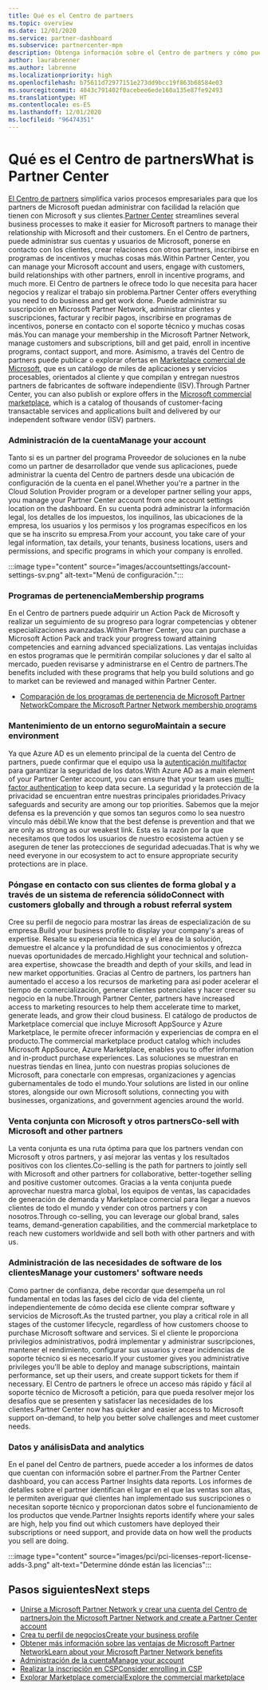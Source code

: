 ```yaml
---
title: Qué es el Centro de partners
ms.topic: overview
ms.date: 12/01/2020
ms.service: partner-dashboard
ms.subservice: partnercenter-mpn
description: Obtenga información sobre el Centro de partners y cómo puede usarlo para hacer crecer su negocio.
author: laurabrenner
ms.author: labrenne
ms.localizationpriority: high
ms.openlocfilehash: b75611d72977151e273dd9bcc19f863b68584e03
ms.sourcegitcommit: 4043c791402f0acebee6ede160a135e87fe92493
ms.translationtype: HT
ms.contentlocale: es-ES
ms.lasthandoff: 12/01/2020
ms.locfileid: "96474351"
---
```

# <a name="what-is-partner-center"></a><span data-ttu-id="4de7b-103">Qué es el Centro de partners</span><span class="sxs-lookup"><span data-stu-id="4de7b-103">What is Partner Center</span></span>

<span data-ttu-id="4de7b-104">[El Centro de partners](https://partner.microsoft.com/dashboard/home) simplifica varios procesos empresariales para que los partners de Microsoft puedan administrar con facilidad la relación que tienen con Microsoft y sus clientes.</span><span class="sxs-lookup"><span data-stu-id="4de7b-104">[Partner Center](https://partner.microsoft.com/dashboard/home) streamlines several business processes to make it easier for Microsoft partners to manage their relationship with Microsoft and their customers.</span></span>   <span data-ttu-id="4de7b-105">En el Centro de partners, puede administrar sus cuentas y usuarios de Microsoft, ponerse en contacto con los clientes, crear relaciones con otros partners, inscribirse en programas de incentivos y muchas cosas más.</span><span class="sxs-lookup"><span data-stu-id="4de7b-105">Within Partner Center, you can manage your Microsoft account and users, engage with customers, build relationships with other partners, enroll in incentive programs, and much more.</span></span> <span data-ttu-id="4de7b-106">El Centro de partners le ofrece todo lo que necesita para hacer negocios y realizar el trabajo sin problema.</span><span class="sxs-lookup"><span data-stu-id="4de7b-106">Partner Center offers everything you need to do business and get work done.</span></span> <span data-ttu-id="4de7b-107">Puede administrar su suscripción en Microsoft Partner Network, administrar clientes y suscripciones, facturar y recibir pagos, inscribirse en programas de incentivos, ponerse en contacto con el soporte técnico y muchas cosas más.</span><span class="sxs-lookup"><span data-stu-id="4de7b-107">You can manage your membership in the Microsoft Partner Network, manage customers and subscriptions, bill and get paid, enroll in incentive programs, contact support, and more.</span></span> <span data-ttu-id="4de7b-108">Asimismo, a través del Centro de partners puede publicar o explorar ofertas en [Marketplace comercial de Microsoft](/azure/marketplace), que es un catálogo de miles de aplicaciones y servicios procesables, orientados al cliente y que compilan y entregan nuestros partners de fabricantes de software independiente (ISV).</span><span class="sxs-lookup"><span data-stu-id="4de7b-108">Through Partner Center, you can also publish or explore offers in the [Microsoft commercial marketplace](/azure/marketplace), which is a catalog of thousands of customer-facing transactable services and applications built and delivered by our  independent software vendor (ISV) partners.</span></span>

### <a name="manage-your-account"></a><span data-ttu-id="4de7b-109">Administración de la cuenta</span><span class="sxs-lookup"><span data-stu-id="4de7b-109">Manage your account</span></span>

<span data-ttu-id="4de7b-110">Tanto si es un partner del programa Proveedor de soluciones en la nube como un partner de desarrollador que vende sus aplicaciones, puede administrar la cuenta del Centro de partners desde una ubicación de configuración de la cuenta en el panel.</span><span class="sxs-lookup"><span data-stu-id="4de7b-110">Whether you're a partner in the Cloud Solution Provider program or a developer partner selling your apps, you manage your Partner Center account from one account settings location on the dashboard.</span></span>  <span data-ttu-id="4de7b-111">En su cuenta podrá administrar la información legal, los detalles de los impuestos, los inquilinos, las ubicaciones de la empresa, los usuarios y los permisos y los programas específicos en los que se ha inscrito su empresa.</span><span class="sxs-lookup"><span data-stu-id="4de7b-111">From your account, you take care of your legal information, tax details, your tenants, business locations, users and permissions, and specific programs in which your company is enrolled.</span></span> 

:::image type="content" source="images/accountsettings/account-settings-sv.png" alt-text="Menú de configuración.":::


### <a name="membership-programs"></a><span data-ttu-id="4de7b-113">Programas de pertenencia</span><span class="sxs-lookup"><span data-stu-id="4de7b-113">Membership programs</span></span>

<span data-ttu-id="4de7b-114">En el Centro de partners puede adquirir un Action Pack de Microsoft y realizar un seguimiento de su progreso para lograr competencias y obtener especializaciones avanzadas.</span><span class="sxs-lookup"><span data-stu-id="4de7b-114">Within Partner Center, you can  purchase a Microsoft Action Pack and track your progress toward attaining competencies and earning advanced specializations.</span></span> <span data-ttu-id="4de7b-115">Las ventajas incluidas en estos programas que le permitirán compilar soluciones y dar el salto al mercado, pueden revisarse y administrarse en el Centro de partners.</span><span class="sxs-lookup"><span data-stu-id="4de7b-115">The benefits included with these programs that help you build solutions and go to market can be reviewed and managed within Partner Center.</span></span>

- [<span data-ttu-id="4de7b-116">Comparación de los programas de pertenencia de Microsoft Partner Network</span><span class="sxs-lookup"><span data-stu-id="4de7b-116">Compare the Microsoft Partner Network membership programs</span></span>](https://partner.microsoft.com/membership/compare-offers) 


### <a name="maintain-a-secure-environment"></a><span data-ttu-id="4de7b-117">Mantenimiento de un entorno seguro</span><span class="sxs-lookup"><span data-stu-id="4de7b-117">Maintain a secure environment</span></span>

<span data-ttu-id="4de7b-118">Ya que Azure AD es un elemento principal de la cuenta del Centro de partners, puede confirmar que el equipo usa la [autenticación multifactor](partner-security-requirements-mandating-mfa.md) para garantizar la seguridad de los datos.</span><span class="sxs-lookup"><span data-stu-id="4de7b-118">With Azure AD as a main element of your Partner Center account, you can ensure that your team uses [multi-factor authentication](partner-security-requirements-mandating-mfa.md) to keep data secure.</span></span> <span data-ttu-id="4de7b-119">La seguridad y la protección de la privacidad se encuentran entre nuestras principales prioridades.</span><span class="sxs-lookup"><span data-stu-id="4de7b-119">Privacy safeguards and security are among our top priorities.</span></span> <span data-ttu-id="4de7b-120">Sabemos que la mejor defensa es la prevención y que somos tan seguros como lo sea nuestro vínculo más débil.</span><span class="sxs-lookup"><span data-stu-id="4de7b-120">We know that the best defense is prevention and that we are only as strong as our weakest link.</span></span> <span data-ttu-id="4de7b-121">Esta es la razón por la que necesitamos que todos los usuarios de nuestro ecosistema actúen y se aseguren de tener las protecciones de seguridad adecuadas.</span><span class="sxs-lookup"><span data-stu-id="4de7b-121">That is why we need everyone in our ecosystem to act to ensure appropriate security protections are in place.</span></span>

### <a name="connect-with-customers-globally-and-through-a-robust-referral-system"></a><span data-ttu-id="4de7b-122">Póngase en contacto con sus clientes de forma global y a través de un sistema de referencia sólido</span><span class="sxs-lookup"><span data-stu-id="4de7b-122">Connect with customers globally and through a robust referral system</span></span>

<span data-ttu-id="4de7b-123">Cree su perfil de negocio para mostrar las áreas de especialización de su empresa.</span><span class="sxs-lookup"><span data-stu-id="4de7b-123">Build your business profile to display your company's areas of expertise.</span></span> <span data-ttu-id="4de7b-124">Resalte su experiencia técnica y el área de la solución, demuestre el alcance y la profundidad de sus conocimientos y ofrezca nuevas oportunidades de mercado.</span><span class="sxs-lookup"><span data-stu-id="4de7b-124">Highlight your technical and solution-area expertise, showcase the breadth and depth of your skills, and lead in new market opportunities.</span></span> <span data-ttu-id="4de7b-125">Gracias al Centro de partners, los partners han aumentado el acceso a los recursos de marketing para así poder acelerar el tiempo de comercialización, generar clientes potenciales y hacer crecer su negocio en la nube.</span><span class="sxs-lookup"><span data-stu-id="4de7b-125">Through Partner Center, partners have increased access to marketing resources to help them accelerate time to market, generate leads, and grow their cloud business.</span></span> <span data-ttu-id="4de7b-126">El catálogo de productos de Marketplace comercial que incluye Microsoft AppSource y Azure Marketplace, le permite ofrecer información y experiencias de compra en el producto.</span><span class="sxs-lookup"><span data-stu-id="4de7b-126">The commercial marketplace product catalog which includes Microsoft AppSource, Azure Marketplace, enables you to offer information and in-product purchase experiences.</span></span> <span data-ttu-id="4de7b-127">Las soluciones se muestran en nuestras tiendas en línea, junto con nuestras propias soluciones de Microsoft, para conectarle con empresas, organizaciones y agencias gubernamentales de todo el mundo.</span><span class="sxs-lookup"><span data-stu-id="4de7b-127">Your solutions are listed in our online stores, alongside our own Microsoft solutions, connecting you with businesses, organizations, and government agencies around the world.</span></span>

### <a name="co-sell-with-microsoft-and-other-partners"></a><span data-ttu-id="4de7b-128">Venta conjunta con Microsoft y otros partners</span><span class="sxs-lookup"><span data-stu-id="4de7b-128">Co-sell with Microsoft and other partners</span></span>

<span data-ttu-id="4de7b-129">La venta conjunta es una ruta óptima para que los partners vendan con Microsoft y otros partners, y así mejorar las ventas y los resultados positivos con los clientes.</span><span class="sxs-lookup"><span data-stu-id="4de7b-129">Co-selling is the path for partners to jointly sell with Microsoft and other partners for collaborative, better-together selling and positive customer outcomes.</span></span>  <span data-ttu-id="4de7b-130">Gracias a la venta conjunta puede aprovechar nuestra marca global, los equipos de ventas, las capacidades de generación de demanda y Marketplace comercial para llegar a nuevos clientes de todo el mundo y vender con otros partners y con nosotros.</span><span class="sxs-lookup"><span data-stu-id="4de7b-130">Through co-selling, you can leverage our global brand, sales teams, demand-generation capabilities, and the commercial marketplace to reach new customers worldwide and sell both with other partners and with us.</span></span>

### <a name="manage-your-customers-software-needs"></a><span data-ttu-id="4de7b-131">Administración de las necesidades de software de los clientes</span><span class="sxs-lookup"><span data-stu-id="4de7b-131">Manage your customers' software needs</span></span>

<span data-ttu-id="4de7b-132">Como partner de confianza, debe recordar que desempeña un rol fundamental en todas las fases del ciclo de vida del cliente, independientemente de cómo decida ese cliente comprar software y servicios de Microsoft.</span><span class="sxs-lookup"><span data-stu-id="4de7b-132">As the trusted partner, you play a critical role in all stages of the customer lifecycle, regardless of how customers choose to purchase Microsoft software and services.</span></span> <span data-ttu-id="4de7b-133">Si el cliente le proporciona privilegios administrativos, podrá implementar y administrar suscripciones, mantener el rendimiento, configurar sus usuarios y crear incidencias de soporte técnico si es necesario.</span><span class="sxs-lookup"><span data-stu-id="4de7b-133">If your customer gives you administrative privileges you'll be able to deploy and manage subscriptions, maintain performance, set up their users, and create support tickets for them if necessary.</span></span> <span data-ttu-id="4de7b-134">El Centro de partners le ofrece un acceso más rápido y fácil al soporte técnico de Microsoft a petición, para que pueda resolver mejor los desafíos que se presenten y satisfacer las necesidades de los clientes.</span><span class="sxs-lookup"><span data-stu-id="4de7b-134">Partner Center now has quicker and easier access to Microsoft support on-demand, to help you better solve challenges and meet customer needs.</span></span>

### <a name="data-and-analytics"></a><span data-ttu-id="4de7b-135">Datos y análisis</span><span class="sxs-lookup"><span data-stu-id="4de7b-135">Data and analytics</span></span>

<span data-ttu-id="4de7b-136">En el panel del Centro de partners, puede acceder a los informes de datos que cuentan con información sobre el partner.</span><span class="sxs-lookup"><span data-stu-id="4de7b-136">From the Partner Center dashboard, you can access Partner Insights data reports.</span></span> <span data-ttu-id="4de7b-137">Los informes de detalles sobre el partner identifican el lugar en el que las ventas son altas, le permiten averiguar qué clientes han implementado sus suscripciones o necesitan soporte técnico y proporcionan datos sobre el funcionamiento de los productos que vende.</span><span class="sxs-lookup"><span data-stu-id="4de7b-137">Partner Insights reports identify where your sales are high, help you find out which customers have deployed their subscriptions or need support, and provide data on how well the products you sell are doing.</span></span>

:::image type="content" source="images/pci/pci-licenses-report-license-adds-3.png" alt-text="Determine dónde están las licencias":::


## <a name="next-steps"></a><span data-ttu-id="4de7b-139">Pasos siguientes</span><span class="sxs-lookup"><span data-stu-id="4de7b-139">Next steps</span></span>

- [<span data-ttu-id="4de7b-140">Unirse a Microsoft Partner Network y crear una cuenta del Centro de partners</span><span class="sxs-lookup"><span data-stu-id="4de7b-140">Join the Microsoft Partner Network and create a Partner Center account</span></span>](mpn-create-a-partner-center-account.md)
- [<span data-ttu-id="4de7b-141">Crea tu perfil de negocios</span><span class="sxs-lookup"><span data-stu-id="4de7b-141">Create your business profile</span></span>](create-a-marketing-profile.md)
- [<span data-ttu-id="4de7b-142">Obtener más información sobre las ventajas de Microsoft Partner Network</span><span class="sxs-lookup"><span data-stu-id="4de7b-142">Learn about your Microsoft Partner Network benefits</span></span>](mpn-find-benefits.md)
- [<span data-ttu-id="4de7b-143">Administración de la cuenta</span><span class="sxs-lookup"><span data-stu-id="4de7b-143">Manage your account</span></span>](partner-center-account-setup.md)
- [<span data-ttu-id="4de7b-144">Realizar la inscripción en CSP</span><span class="sxs-lookup"><span data-stu-id="4de7b-144">Consider enrolling in CSP</span></span>](csp-overview.md)
- [<span data-ttu-id="4de7b-145">Explorar Marketplace comercial</span><span class="sxs-lookup"><span data-stu-id="4de7b-145">Explore the commercial marketplace</span></span>](csp-commercial-marketplace-overview.md)

